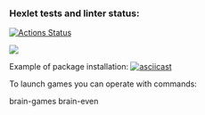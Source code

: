 ### Hexlet tests and linter status:
[![Actions Status](https://github.com/EggsellentGuy/python-project-49/actions/workflows/hexlet-check.yml/badge.svg)](https://github.com/EggsellentGuy/python-project-49/actions)

<a href="https://codeclimate.com/github/EggsellentGuy/python-project-49/maintainability"><img src="https://api.codeclimate.com/v1/badges/6978bb397ff2d5b38ee4/maintainability" /></a>

Example of package installation:
[![asciicast](https://asciinema.org/a/RfkRdZUgmDaRUBPO6EvYqbcKZ.svg)](https://asciinema.org/a/RfkRdZUgmDaRUBPO6EvYqbcKZ)

To launch games you can operate with commands:

brain-games
brain-even
